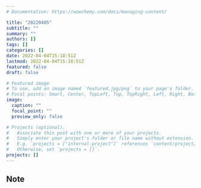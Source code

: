 ```yaml
---
# Documentation: https://wowchemy.com/docs/managing-content/

title: "20220405"
subtitle: ""
summary: ""
authors: []
tags: []
categories: []
date: 2022-04-04T15:18:51Z
lastmod: 2022-04-04T15:18:51Z
featured: false
draft: false

# Featured image
# To use, add an image named `featured.jpg/png` to your page's folder.
# Focal points: Smart, Center, TopLeft, Top, TopRight, Left, Right, BottomLeft, Bottom, BottomRight.
image:
  caption: ""
  focal_point: ""
  preview_only: false

# Projects (optional).
#   Associate this post with one or more of your projects.
#   Simply enter your project's folder or file name without extension.
#   E.g. `projects = ["internal-project"]` references `content/project/deep-learning/index.md`.
#   Otherwise, set `projects = []`.
projects: []
---
```


## Note

